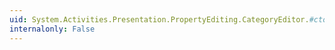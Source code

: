 ```yaml
---
uid: System.Activities.Presentation.PropertyEditing.CategoryEditor.#ctor
internalonly: False
---
```

